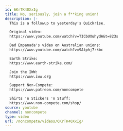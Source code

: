 ```yaml
---
id: 6KrTK40XxIg
title: No, seriously, join a f**king union!
description: |-
  This is a followup to yesterday's Quickrise.

  Original video:
  https://www.youtube.com/watch?v=TICbUXuhydA&t=823s

  Bad Empanada's video on Australian unions:
  https://www.youtube.com/watch?v=9Atphj7rkbc

  Earth Strike:
  https://www.earth-strike.com/

  Join the IWW:
  https://www.iww.org

  Support Non-Compete:
  https://www.patreon.com/noncompete

  Shirts 'n Stickers 'n Stuff:
  https://www.non-compete.com/shop/
source: youtube
channel: noncompete
type: video
url: /noncompete/videos/6KrTK40XxIg/
---
```

